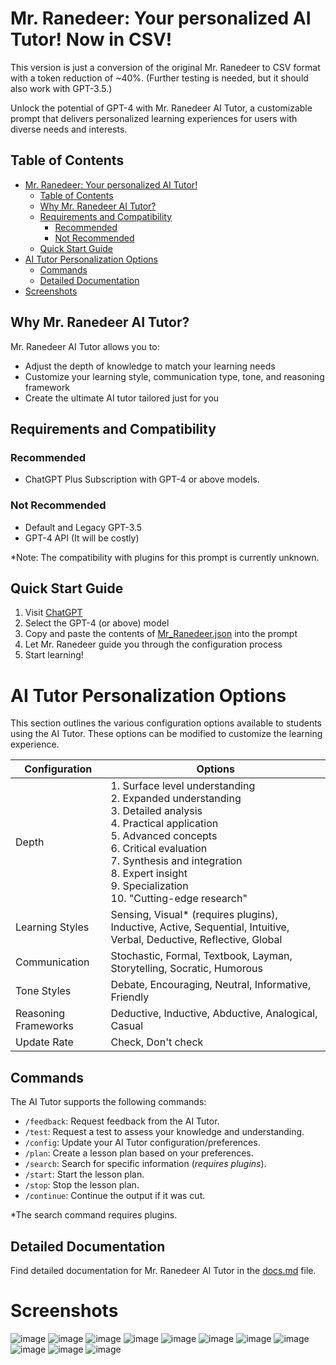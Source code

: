 # Mr. Ranedeer: Your personalized AI Tutor! Now in CSV!

This version is just a conversion of the original Mr. Ranedeer to CSV format with a token reduction of ~40%. (Further testing is needed, but it should also work with GPT-3.5.)

Unlock the potential of GPT-4 with Mr. Ranedeer AI Tutor, a customizable prompt that delivers personalized learning experiences for users with diverse needs and interests.

## Table of Contents
- [Mr. Ranedeer: Your personalized AI Tutor!](#mr-ranedeer-your-personalized-ai-tutor)
  - [Table of Contents](#table-of-contents)
  - [Why Mr. Ranedeer AI Tutor?](#why-mr-ranedeer-ai-tutor)
  - [Requirements and Compatibility](#requirements-and-compatibility)
    - [Recommended](#recommended)
    - [Not Recommended](#not-recommended)
  - [Quick Start Guide](#quick-start-guide)
- [AI Tutor Personalization Options](#ai-tutor-personalization-options)
  - [Commands](#commands)
  - [Detailed Documentation](#detailed-documentation)
- [Screenshots](#screenshots)

## Why Mr. Ranedeer AI Tutor?

Mr. Ranedeer AI Tutor allows you to:
- Adjust the depth of knowledge to match your learning needs
- Customize your learning style, communication type, tone, and reasoning framework
- Create the ultimate AI tutor tailored just for you

## Requirements and Compatibility

### Recommended
- ChatGPT Plus Subscription with GPT-4 or above models.

### Not Recommended
- Default and Legacy GPT-3.5
- GPT-4 API (It will be costly)

*Note: The compatibility with plugins for this prompt is currently unknown.

## Quick Start Guide

1. Visit [ChatGPT](https://chat.openai.com/chat)
2. Select the GPT-4 (or above) model
3. Copy and paste the contents of [Mr_Ranedeer.json](https://raw.githubusercontent.com/JushBJJ/Mr.-Ranedeer-AI-Tutor/main/Mr_Ranedeer.json) into the prompt
4. Let Mr. Ranedeer guide you through the configuration process
5. Start learning!

# AI Tutor Personalization Options

This section outlines the various configuration options available to students using the AI Tutor. These options can be modified to customize the learning experience.

| Configuration      | Options                                                                                                                                                                      |
|--------------------|------------------------------------------------------------------------------------------------------------------------------------------------------------------------------|
| Depth              | 1. Surface level understanding<br>2. Expanded understanding<br>3. Detailed analysis<br>4. Practical application<br>5. Advanced concepts<br>6. Critical evaluation<br>7. Synthesis and integration<br>8. Expert insight<br>9. Specialization<br>10. "Cutting-edge research"
| Learning Styles    | Sensing, Visual* (requires plugins), Inductive, Active, Sequential, Intuitive, Verbal, Deductive, Reflective, Global                                                         |
| Communication      | Stochastic, Formal, Textbook, Layman, Storytelling, Socratic, Humorous                                                                                                       |
| Tone Styles        | Debate, Encouraging, Neutral, Informative, Friendly                                                                                                                          |
| Reasoning Frameworks| Deductive, Inductive, Abductive, Analogical, Casual                                                                                                                          |
| Update Rate        | Check, Don't check                                                                                                                                        |

## Commands

The AI Tutor supports the following commands:

- `/feedback`: Request feedback from the AI Tutor.
- `/test`: Request a test to assess your knowledge and understanding.
- `/config`: Update your AI Tutor configuration/preferences.
- `/plan`: Create a lesson plan based on your preferences.
- `/search`: Search for specific information (*requires plugins*).
- `/start`: Start the lesson plan.
- `/stop`: Stop the lesson plan.
- `/continue`: Continue the output if it was cut.

*The search command requires plugins.


## Detailed Documentation

Find detailed documentation for Mr. Ranedeer AI Tutor in the [docs.md](https://github.com/JushBJJ/Mr.-Ranedeer-AI-Tutor/blob/master/docs.md) file.

# Screenshots
![image](https://user-images.githubusercontent.com/36951064/229168456-bc860426-afc5-4048-a910-3d4437b2d2db.png)
![image](https://user-images.githubusercontent.com/36951064/229168787-e3892fce-e0a1-4cf4-808d-b3dc2fa1f6fe.png)
![image](https://user-images.githubusercontent.com/36951064/229167741-c58c499c-8728-4acd-9009-266dea8bdc3c.png)
![image](https://user-images.githubusercontent.com/36951064/229167866-291b4804-8c3b-4342-a6eb-d76f806e2b06.png)
![image](https://user-images.githubusercontent.com/36951064/229167937-733e2d9b-2f5d-4ecc-aa33-c5ce147e7f91.png)
![image](https://user-images.githubusercontent.com/36951064/229167647-c8049f2f-081f-453c-9e62-702f93f0894f.png)
![image](https://user-images.githubusercontent.com/36951064/229167357-fd0795d3-5594-4d9d-8ad3-5462aaf5f791.png)
![image](https://user-images.githubusercontent.com/36951064/229167458-86c19883-3537-4a05-908a-8d74cc5df14d.png)
![image](https://user-images.githubusercontent.com/36951064/229169127-2007bad7-6ffd-4422-a7e3-59f6a1ebb0d6.png)
![image](https://user-images.githubusercontent.com/36951064/229169351-60b208dd-7514-4956-a4ae-ccaaa30d56eb.png)
![image](https://user-images.githubusercontent.com/36951064/229169501-c77881c0-6ad7-4075-8b80-661b6a96e201.png)



